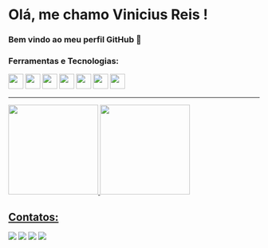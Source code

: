 # Olá, me chamo Vinicius Reis ! 
### Bem vindo ao meu perfil GitHub 👋

### Ferramentas e Tecnologias:
<img src="https://cdn.jsdelivr.net/gh/devicons/devicon/icons/git/git-original.svg" width="30" height="30" />  <img src="https://cdn.jsdelivr.net/gh/devicons/devicon/icons/linux/linux-original.svg" width="30" height="30"/> <img src="https://cdn.jsdelivr.net/gh/devicons/devicon/icons/ansible/ansible-original-wordmark.svg" width="30" height="30" /> 
<img src="https://cdn.jsdelivr.net/gh/devicons/devicon/icons/docker/docker-plain.svg" width="30" height="30"/>  <img src="https://cdn.jsdelivr.net/gh/devicons/devicon/icons/python/python-original.svg" width="30" height="30" />
<img src=https://upload.wikimedia.org/wikipedia/commons/thumb/3/38/Prometheus_software_logo.svg/1200px-Prometheus_software_logo.svg.png width="30" height="30" />
<img src=https://alternative.me/media/256/zabbix-icon-9tsddwdsnewrjs91-c.png width="30" height="30" />
          
***
<div>
<a href="https://github.com/reisvmr">
<img height="180em" src="https://github-readme-stats.vercel.app/api/top-langs/?username=reisvmr&layout=compact&langs_count=7&theme=dracula"/>
<img height="180em" src="https://github-readme-stats.vercel.app/api?username=reisvmr&show_icons=true&theme=dracula&include_all_commits=true&count_private=true"/> 
          
</div>


## Contatos:

<div>

<a href="https://instagram.com/reisvmr" target="_blank"><img src="https://img.shields.io/badge/-Instagram-%23E4405F?style=for-the-badge&logo=instagram&logoColor=white" target="_blank"></a>
<a href="https://www.twitch.tv/seu-usuário-aqui" target="_blank"><img src="https://img.shields.io/badge/Twitch-9146FF?style=for-the-badge&logo=twitch&logoColor=white" target="_blank"></a>
<a href = "mailto:reisvmr@gmail.com"><img src="https://img.shields.io/badge/Gmail-D14836?style=for-the-badge&logo=gmail&logoColor=white" target="_blank"></a>
<a href="https://www.linkedin.com/in/vinicius-de-matos-reis-32888a2b" target="_blank"><img src="https://img.shields.io/badge/-LinkedIn-%230077B5?style=for-the-badge&logo=linkedin&logoColor=white" target="_blank"></a>   
</div>
